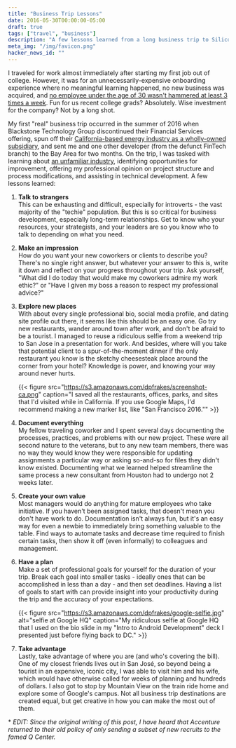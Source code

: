 ```yaml
---
title: "Business Trip Lessons"
date: 2016-05-30T00:00:00-05:00
draft: true
tags: ["travel", "business"]
description: "A few lessons learned from a long business trip to Silicon Valley."
meta_img: "/img/favicon.png"
hacker_news_id: ""
---
```



I traveled for work almost immediately after starting my first job out of college. However, it was for an unnecessarily-expensive onboarding experience where no meaningful learning happened, no new business was acquired, and [no employee under the age of 30 wasn't hammered at least 3 times a week](https://www.reddit.com/r/consulting/comments/1fchhr/accenture_st_charles_core_analyst_training/). Fun for us recent college grads? Absolutely. Wise investment for the company? Not by a long shot.

My first "real" business trip occurred in the summer of 2016 when Blackstone Technology Group discontinued their Financial Services offering, spun off their [California-based energy industry as a wholly-owned subsidiary](https://www.businesswire.com/news/home/20160727006237/en/Trellis-Energy-Launches-Standalone-Company-Integrate-Optimize), and sent me and one other developer (from the defunct FinTech branch) to the Bay Area for two months. On the trip, I was tasked with learning about [an unfamiliar industry](https://en.wikipedia.org/wiki/Liquefied_natural_gas), identifying opportunities for improvement, offering my professional opinion on project structure and process modifications, and assisting in technical development. A few lessons learned:

1. **Talk to strangers**<br>
This can be exhausting and difficult, especially for introverts - the vast majority of the "techie" population. But this is so critical for business development, especially long-term relationships. Get to know who your resources, your strategists, and your leaders are so you know who to talk to depending on what you need.

1. **Make an impression**<br>
How do you want your new coworkers or clients to describe you? There's no single right answer, but whatever your answer to this is, write it down and reflect on your progress throughout your trip. Ask yourself, "What did I do today that would make my coworkers admire my work ethic?" or "Have I given my boss a reason to respect my professional advice?"

1. **Explore new places**<br>
With about every single professional bio, social media profile, and dating site profile out there, it seems like this should be an easy one. Go try new restaurants, wander around town after work, and don't be afraid to be a tourist. I managed to reuse a ridiculous selfie from a weekend trip to San Jose in a presentation for work. And besides, where will you take that potential client to a spur-of-the-moment dinner if the only restaurant you know is the sketchy cheesesteak place around the corner from your hotel? Knowledge is power, and knowing your way around never hurts.

    {{< figure src="https://s3.amazonaws.com/dpfrakes/screenshot-ca.png" caption="I saved all the restaurants, offices, parks, and sites that I'd visited while in California. If you use Google Maps, I'd recommend making a new marker list, like \"San Francisco 2016.\"" >}}

1. **Document everything**<br>
My fellow traveling coworker and I spent several days documenting the processes, practices, and problems with our new project. These were all second nature to the veterans, but to any new team members, there was no way they would know they were responsible for updating assignments a particular way or asking so-and-so for files they didn't know existed. Documenting what we learned helped streamline the same process a new consultant from Houston had to undergo not 2 weeks later.

1. **Create your own value**<br>
Most managers would do anything for mature employees who take initiative. If you haven't been assigned tasks, that doesn't mean you don't have work to do. Documentation isn't always fun, but it's an easy way for even a newbie to immediately bring something valuable to the table. Find ways to automate tasks and decrease time required to finish certain tasks, then show it off (even informally) to colleagues and management.

1. **Have a plan**<br>
Make a set of professional goals for yourself for the duration of your trip. Break each goal into smaller tasks - ideally ones that can be accomplished in less than a day - and then set deadlines. Having a list of goals to start with can provide insight into your productivity during the trip and the accuracy of your expectations.

    {{< figure src="https://s3.amazonaws.com/dpfrakes/google-selfie.jpg" alt="selfie at Google HQ" caption="My ridiculous selfie at Google HQ that I used on the bio slide in my \"Intro to Android Development\" deck I presented just before flying back to DC." >}}

1. **Take advantage**<br>
Lastly, take advantage of where you are (and who's covering the bill). One of my closest friends lives out in San José, so beyond being a tourist in an expensive, iconic city, I was able to visit him and his wife, which would have otherwise called for weeks of planning and hundreds of dollars. I also got to stop by Mountain View on the train ride home and explore some of Google's campus. Not all business trip destinations are created equal, but get creative in how you can make the most out of them.

\* _EDIT: Since the original writing of this post, I have heard that Accenture returned to their old policy of only sending a subset of new recruits to the famed Q Center._
